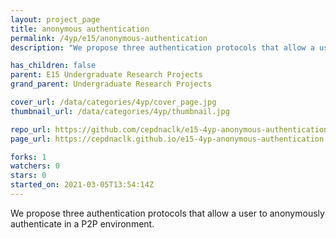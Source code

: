 ```yaml
---
layout: project_page
title: anonymous authentication
permalink: /4yp/e15/anonymous-authentication
description: "We propose three authentication protocols that allow a user to anonymously authenticate in a P2P environment. "

has_children: false
parent: E15 Undergraduate Research Projects
grand_parent: Undergraduate Research Projects

cover_url: /data/categories/4yp/cover_page.jpg
thumbnail_url: /data/categories/4yp/thumbnail.jpg

repo_url: https://github.com/cepdnaclk/e15-4yp-anonymous-authentication
page_url: https://cepdnaclk.github.io/e15-4yp-anonymous-authentication

forks: 1
watchers: 0
stars: 0
started_on: 2021-03-05T13:54:14Z
---
```

We propose three authentication protocols that allow a user to anonymously authenticate in a P2P environment. 

